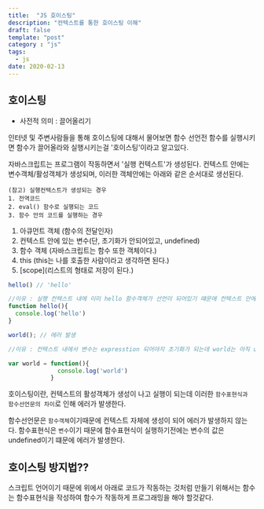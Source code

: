 ```yaml
---
title:  "JS 호이스팅"
description: "컨텍스트를 통한 호이스팅 이해"
draft: false
template: "post"
category : "js"
tags:
  - js
date: 2020-02-13
---
```


## 호이스팅
* 사전적 의미 : 끌어올리기


인터넷 및 주변사람들을 통해 호이스팅에 대해서 물어보면
함수 선언전 함수를 실행시키면 함수가 끌어올라와 실행시키는걸 '호이스팅'이라고 알고있다.

자바스크립트는 프로그램이 작동하면서 '실행 컨텍스트'가 생성된다.
컨텍스트 안에는 변수객체/활성객체가 생성되며, 이러한 객체안에는
아래와 같은 순서대로 생선된다.
~~~
(참고) 실행컨텍스트가 생성되는 경우
1. 전역코드
2. eval() 함수로 실행되는 코드
3. 함수 안의 코드를 실행하는 경우
~~~
1. 아큐먼트 객체 (함수의 전달인자)
2. 컨텍스트 안에 있는 변수(단, 초기화가 안되어있고, undefined)
3. 함수 객체 (자바스크립트는 함수 또한 객체이다.)
4. this (this는 나를 호출한 사람이라고 생각하면 된다.)
5. [scope](리스트의 형태로 저장이 된다.)

~~~js
hello() // 'hello'

//이유 : 실행 컨텍스트 내에 이미 hello 함수객체가 선언이 되어있기 떄문에 컨텍스트 안에서는 어디서든 부르든 실행이 가능하다
function hello(){
  console.log('hello')
}

world(); // 에러 발생

//이유 : 컨텍스트 내에서 변수는 expresstion 되어야지 초기화가 되는데 world는 아직 undefined이기 떄문에 에러가 발생된다.

var world = function(){
              console.log('world')
            }


~~~
호이스팅이란, 컨텍스트의 활성객체가 생성이 나고 실행이 되는데 이러한 `함수표현식과 함수선언문의 차이`로 인해 에러가 발생한다. 

함수선언문은 `함수객체`이기때문에 컨텍스트 자체에 생성이 되어 에러가 발생하지 않는다.
함수표현식은 `변수`이기 때문에 함수표현식이 실행하기전에는 변수의 값은 undefined이기 떄문에 에러가 발생한다.

## 호이스팅 방지법??
스크립트 언어이기 때문에 위에서 아래로 코드가 작동하는 것처럼 만들기 위해서는 함수는 함수표현식을 작성하여 함수가 작동하게 프로그래밍을 해야 할것같다.
